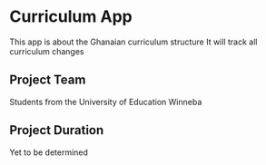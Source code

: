 # Curriculum App

This app is about the Ghanaian curriculum structure
It will track all curriculum changes

## Project Team

Students from the University of Education Winneba

## Project Duration

Yet to be determined
